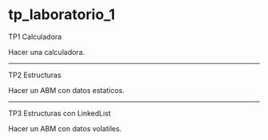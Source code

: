 # tp_laboratorio_1

TP1 Calculadora

Hacer una calculadora.

-----------------------

TP2 Estructuras

Hacer un ABM con datos estaticos.

-----------------------

TP3 Estructuras con LinkedList

Hacer un ABM con datos volatiles.
